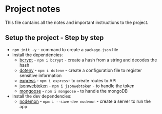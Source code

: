 # Project notes

This file contains all the notes and important instructions to the project.

## Setup the project - Step by step

- `npm init -y` - command to create a `package.json` file
- Install the dependencies:
    - [bcrypt](https://www.npmjs.com/package/bcrypt) - `npm i bcrypt` - create a hash from a string and decodes the hash
    - [dotenv](https://www.npmjs.com/package/dotenv) - `npm i dotenv` -  create a configuration file to register sensitive information
    - [express](https://www.npmjs.com/package/express) - `npm i express`- to create routes to API
    - [jsonwebtoken](https://www.npmjs.com/package/jsonwebtoken) - `npm i jsonwebtoken` - to handle the token
    - [mongoose](https://www.npmjs.com/package/mongoose) - `npm i mongoose` - to handle the mongoDB
- Install the dev dependencies:
    - [nodemon](https://www.npmjs.com/package/nodemon) - `npm i --save-dev nodemon` - create a server to run the app